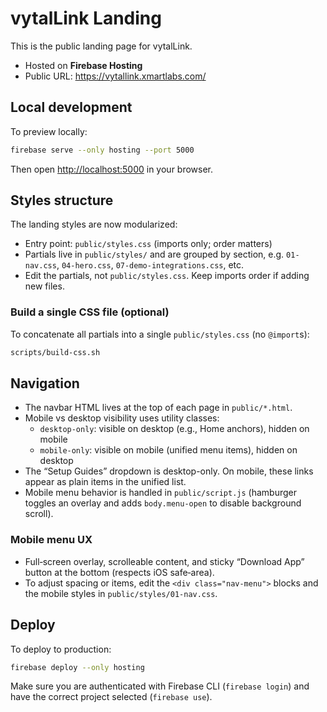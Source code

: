 
# vytalLink Landing

This is the public landing page for vytalLink.

- Hosted on **Firebase Hosting**
- Public URL: https://vytallink.xmartlabs.com/

## Local development

To preview locally:

```bash
firebase serve --only hosting --port 5000
```

Then open [http://localhost:5000](http://localhost:5000) in your browser.

## Styles structure

The landing styles are now modularized:

- Entry point: `public/styles.css` (imports only; order matters)
- Partials live in `public/styles/` and are grouped by section, e.g. `01-nav.css`, `04-hero.css`, `07-demo-integrations.css`, etc.
- Edit the partials, not `public/styles.css`. Keep imports order if adding new files.

### Build a single CSS file (optional)

To concatenate all partials into a single `public/styles.css` (no `@import`s):

```bash
scripts/build-css.sh
```

## Navigation

- The navbar HTML lives at the top of each page in `public/*.html`.
- Mobile vs desktop visibility uses utility classes:
  - `desktop-only`: visible on desktop (e.g., Home anchors), hidden on mobile
  - `mobile-only`: visible on mobile (unified menu items), hidden on desktop
- The “Setup Guides” dropdown is desktop-only. On mobile, these links appear as plain items in the unified list.
- Mobile menu behavior is handled in `public/script.js` (hamburger toggles an overlay and adds `body.menu-open` to disable background scroll).

### Mobile menu UX

- Full‑screen overlay, scrolleable content, and sticky “Download App” button at the bottom (respects iOS safe‑area).
- To adjust spacing or items, edit the `<div class="nav-menu">` blocks and the mobile styles in `public/styles/01-nav.css`.

## Deploy

To deploy to production:

```bash
firebase deploy --only hosting
```

Make sure you are authenticated with Firebase CLI (`firebase login`) and have the correct project selected (`firebase use`).
